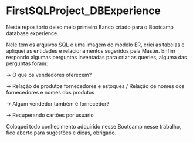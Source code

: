 # FirstSQLProject_DBExperience


Neste repositório deixo meio primeiro Banco criado para  o Bootcamp database experience.

Nele tem os arquivos SQL e uma imagem do modelo ER, criei as tabelas e apliquei as entidades e relacionamentos sugeridos pela  Master.
Enfim respondo algumas perguntas inventadas para criar as queries, alguma das perguntas foram:

-> O que os vendedores oferecem?

-> Relação de produtos fornecedores e estoques / Relação de nomes dos fornecedores e nomes dos produtos

-> Algum vendedor também é fornecedor? 

-> Recuperando cartões por usuário

Coloquei todo conhecimento adquirido nesse Bootcamp nesse trabalho, fico aberto para sugestões e dicas, obrigado.
